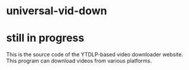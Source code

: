 # universal-vid-down

# still in progress

This is the source code of the YTDLP-based video downloader website. This program can download videos from various platforms.
